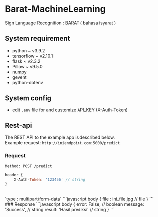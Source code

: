 # Barat-MachineLearning
Sign Language Recognition : BARAT ( bahasa isyarat )
## System requirement
- python ~ v3.9.2 
- tensorflow ~ v2.10.1
- flask ~ v2.3.2
- Pillow ~ v9.5.0
- numpy
- gevent
- python-dotenv

## System config
- edit `.env` file for and customize API_KEY (X-Auth-Token)

## Rest-api
The REST API to the example app is described below. <br>
Example request: `http://iniendpoint.com:5000/predict`

### Request
`Method: POST /predict` <br>
```javascript
header { 
    X-Auth-Token: '123456' // string
}
```
<br>
`type : multipart/form-data`
```javascript
body { 
    file : ini_file.jpg // file
}
```
<br>
### Response
```javascript
body { 
    error: False, // boolean
    message: 'Success', // string
    result: 'Hasil prediksi' // string
}
```

